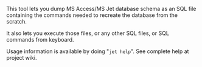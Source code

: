 This tool lets you dump MS Access/MS Jet database schema as an SQL file containing the commands needed to recreate the database from the scratch.

It also lets you execute those files, or any other SQL files, or SQL commands from keyboard.

Usage information is available by doing "`jet help`". See complete help at project wiki.